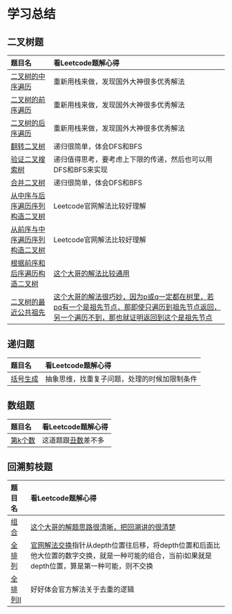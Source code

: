 # 学习总结

## 二叉树题

| 题目名 | 看Leetcode题解心得 |
| :- | :- |
| [二叉树的中序遍历](https://leetcode-cn.com/problems/binary-tree-inorder-traversal/) | 重新用栈来做，发现国外大神很多优秀解法 |
| [二叉树的前序遍历](https://leetcode-cn.com/problems/binary-tree-preorder-traversal/) | 重新用栈来做，发现国外大神很多优秀解法 |
| [二叉树的后序遍历](https://leetcode-cn.com/problems/binary-tree-postorder-traversal/) | 重新用栈来做，发现国外大神很多优秀解法 |
| [翻转二叉树](https://leetcode-cn.com/problems/invert-binary-tree/description/) | 递归很简单，体会DFS和BFS |
| [验证二叉搜索树](https://leetcode-cn.com/problems/validate-binary-search-tree/) | 递归值得思考，要考虑上下限的传递，然后也可以用DFS和BFS来实现 |
| [合并二叉树](https://leetcode-cn.com/problems/merge-two-binary-trees/) | 递归很简单，体会DFS和BFS |
| [从中序与后序遍历序列构造二叉树](https://leetcode-cn.com/problems/construct-binary-tree-from-inorder-and-postorder-traversal/) | Leetcode官网解法比较好理解 |
| [从前序与中序遍历序列构造二叉树](https://leetcode-cn.com/problems/construct-binary-tree-from-preorder-and-inorder-traversal/) | Leetcode官网解法比较好理解 |
| [根据前序和后序遍历构造二叉树](https://leetcode-cn.com/problems/construct-binary-tree-from-preorder-and-postorder-traversal/) | [这个大哥的解法比较通用](https://leetcode-cn.com/problems/construct-binary-tree-from-inorder-and-postorder-traversal/solution/kan-wo-jiu-gou-liao-san-chong-bian-li-fang-shi-g-2/) |
| [二叉树的最近公共祖先](https://leetcode-cn.com/problems/lowest-common-ancestor-of-a-binary-tree/) | [这个大哥的解法很巧妙，因为p或q一定都在树里，若pq有一个是祖先节点，那即使只遍历到祖先节点返回，另一个遍历不到，那也就证明返回到这个是祖先节点](https://leetcode-cn.com/problems/lowest-common-ancestor-of-a-binary-tree/solution/236-er-cha-shu-de-zui-jin-gong-gong-zu-xian-hou-xu/) |

## 递归题

| 题目名 | 看Leetcode题解心得 |
| :- | :- |
| [括号生成](https://leetcode-cn.com/problems/generate-parentheses/) | 抽象思维，找重复子问题，处理的时候加限制条件 |

## 数组题
| 题目名 | 看Leetcode题解心得 |
| :- | :- |
| [第k个数](https://leetcode-cn.com/problems/get-kth-magic-number-lcci/) | 这道题跟[丑数](https://leetcode-cn.com/problems/chou-shu-lcof/)差不多 |

## 回溯剪枝题
| 题目名 | 看Leetcode题解心得 |
| :- | :- |
| [组合](https://leetcode-cn.com/problems/combinations/) | [这个大哥的解题思路很清晰，把回溯讲的很清楚](https://leetcode-cn.com/problems/combinations/solution/hui-su-suan-fa-jian-zhi-python-dai-ma-java-dai-ma-/) |
| [全排列](https://leetcode-cn.com/problems/permutations/) | [官网解法交换](https://leetcode-cn.com/problems/permutations/solution/quan-pai-lie-by-leetcode-solution-2/)指针从depth位置往后移，将depth位置和后面比他大位置的数字交换，就是一种可能的组合，当前i如果就是depth位置，算是第一种可能，则不交换 |
| [全排列II](https://leetcode-cn.com/problems/permutations-ii/) | 好好体会官方解法关于去重的逻辑 |